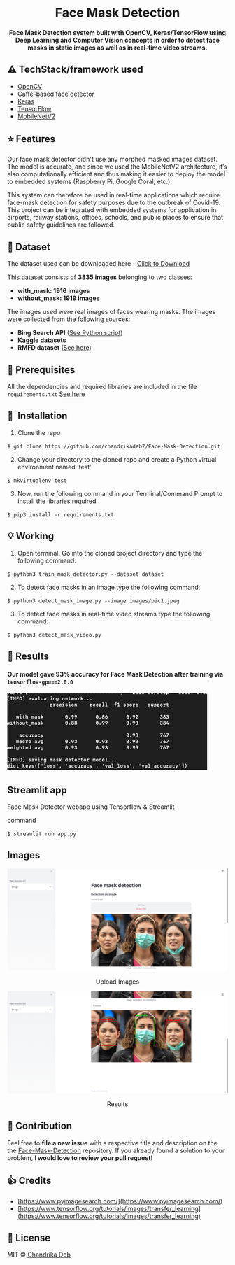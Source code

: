 <h1 align="center">Face Mask Detection</h1>

<div align= "center">
  <h4>Face Mask Detection system built with OpenCV, Keras/TensorFlow using Deep Learning and Computer Vision concepts in order to detect face masks in static images as well as in real-time video streams.</h4>
</div>




## :warning: TechStack/framework used

- [OpenCV](https://opencv.org/)
- [Caffe-based face detector](https://caffe.berkeleyvision.org/)
- [Keras](https://keras.io/)
- [TensorFlow](https://www.tensorflow.org/)
- [MobileNetV2](https://arxiv.org/abs/1801.04381)

## :star: Features
Our face mask detector didn't use any morphed masked images dataset. The model is accurate, and since we used the MobileNetV2 architecture, it’s also computationally efficient and thus making it easier to deploy the model to embedded systems (Raspberry Pi, Google Coral, etc.).

This system can therefore be used in real-time applications which require face-mask detection for safety purposes due to the outbreak of Covid-19. This project can be integrated with embedded systems for application in airports, railway stations, offices, schools, and public places to ensure that public safety guidelines are followed.

## :file_folder: Dataset
The dataset used can be downloaded here - [Click to Download](https://drive.google.com/drive/folders/1XDte2DL2Mf_hw4NsmGst7QtYoU7sMBVG?usp=sharing)

This dataset consists of __3835 images__ belonging to two classes:
*	__with_mask: 1916 images__
*	__without_mask: 1919 images__

The images used were real images of faces wearing masks. The images were collected from the following sources:

* __Bing Search API__ ([See Python script](https://github.com/chandrikadeb7/Face-Mask-Detection/blob/master/search.py))
* __Kaggle datasets__ 
* __RMFD dataset__ ([See here](https://github.com/X-zhangyang/Real-World-Masked-Face-Dataset))

## :key: Prerequisites

All the dependencies and required libraries are included in the file <code>requirements.txt</code> [See here](https://github.com/chandrikadeb7/Face-Mask-Detection/blob/master/requirements.txt)

## 🚀&nbsp; Installation
1. Clone the repo
```
$ git clone https://github.com/chandrikadeb7/Face-Mask-Detection.git
```

2. Change your directory to the cloned repo and create a Python virtual environment named 'test'
```
$ mkvirtualenv test
```

3. Now, run the following command in your Terminal/Command Prompt to install the libraries required
```
$ pip3 install -r requirements.txt
```

## :bulb: Working

1. Open terminal. Go into the cloned project directory and type the following command:
```
$ python3 train_mask_detector.py --dataset dataset
```

2. To detect face masks in an image type the following command: 
```
$ python3 detect_mask_image.py --image images/pic1.jpeg
```

3. To detect face masks in real-time video streams type the following command:
```
$ python3 detect_mask_video.py 
```
## :key: Results

#### Our model gave 93% accuracy for Face Mask Detection after training via <code>tensorflow-gpu==2.0.0</code>

![](https://github.com/chandrikadeb7/Face-Mask-Detection/blob/master/Readme_images/Screenshot%202020-06-01%20at%209.48.27%20PM.png)


## Streamlit app

Face Mask Detector webapp using Tensorflow & Streamlit

command
```
$ streamlit run app.py 
```
## Images

<p align="center">
  <img src="Readme_images/1.PNG">
</p>
<p align="center">Upload Images</p>

<p align="center">
  <img src="Readme_images/2.PNG">
</p>
<p align="center">Results</p>


## :handshake: Contribution
Feel free to **file a new issue** with a respective title and description on the the [Face-Mask-Detection](https://github.com/chandrikadeb7/Face-Mask-Detection/issues) repository. If you already found a solution to your problem, **I would love to review your pull request**! 



## :+1: Credits
* [https://www.pyimagesearch.com/](https://www.pyimagesearch.com/)
* [https://www.tensorflow.org/tutorials/images/transfer_learning](https://www.tensorflow.org/tutorials/images/transfer_learning)

## :eyes: License
MIT © [Chandrika Deb](https://github.com/chandrikadeb7/Face-Mask-Detection/blob/master/LICENSE)
